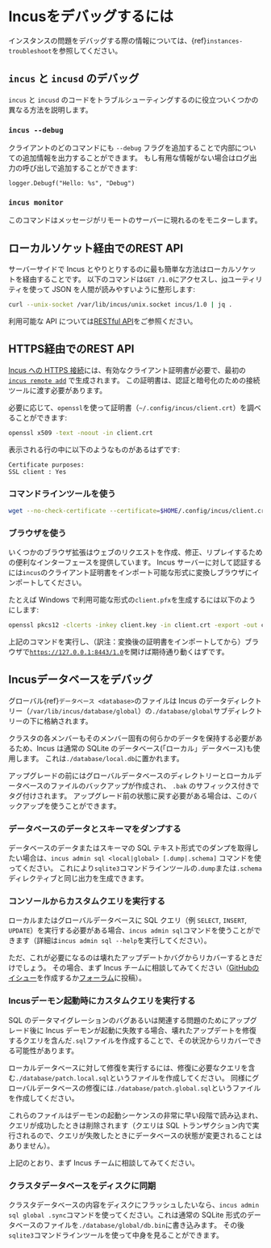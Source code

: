 # Incusをデバッグするには

インスタンスの問題をデバッグする際の情報については、{ref}`instances-troubleshoot`を参照してください。

## `incus` と `incusd` のデバッグ

`incus` と `incusd` のコードをトラブルシューティングするのに役立ついくつかの異なる方法を説明します。

### `incus --debug`

クライアントのどのコマンドにも `--debug` フラグを追加することで内部についての追加情報を出力することができます。
もし有用な情報がない場合はログ出力の呼び出しで追加することができます:

    logger.Debugf("Hello: %s", "Debug")

### `incus monitor`

このコマンドはメッセージがリモートのサーバーに現れるのをモニターします。

## ローカルソケット経由でのREST API

サーバーサイドで Incus とやりとりするのに最も簡単な方法はローカルソケットを経由することです。
以下のコマンドは`GET /1.0`にアクセスし、[jq](https://stedolan.github.io/jq/tutorial/)ユーティリティを使って
JSON を人間が読みやすいように整形します:

```bash
curl --unix-socket /var/lib/incus/unix.socket incus/1.0 | jq .
```

利用可能な API については[RESTful API](rest-api.md)をご参照ください。

## HTTPS経由でのREST API

[Incus への HTTPS 接続](security.md)には、有効なクライアント証明書が必要で、最初の [`incus remote add`](incus_remote_add.md) で生成されます。
この証明書は、認証と暗号化のための接続ツールに渡す必要があります。

必要に応じて、`openssl`を使って証明書（`~/.config/incus/client.crt`）を調べることができます:

```bash
openssl x509 -text -noout -in client.crt
```

表示される行の中に以下のようなものがあるはずです:

    Certificate purposes:
    SSL client : Yes

### コマンドラインツールを使う

```bash
wget --no-check-certificate --certificate=$HOME/.config/incus/client.crt --private-key=$HOME/.config/incus/client.key -qO - https://127.0.0.1:8443/1.0
```

### ブラウザを使う

いくつかのブラウザ拡張はウェブのリクエストを作成、修正、リプレイするための便利なインターフェースを提供しています。
Incus サーバーに対して認証するには`incus`のクライアント証明書をインポート可能な形式に変換しブラウザにインポートしてください。

たとえば Windows で利用可能な形式の`client.pfx`を生成するには以下のようにします:

```bash
openssl pkcs12 -clcerts -inkey client.key -in client.crt -export -out client.pfx
```

上記のコマンドを実行し、（訳注：変換後の証明書をインポートしてから）ブラウザで[`https://127.0.0.1:8443/1.0`](https://127.0.0.1:8443/1.0)を開けば期待通り動くはずです。

## Incusデータベースをデバッグ

グローバル{ref}`データベース <database>`のファイルは Incus のデータディレクトリー（`/var/lib/incus/database/global`）の`./database/global`サブディレクトリーの下に格納されます。

クラスタの各メンバーもそのメンバー固有の何らかのデータを保持する必要があるため、Incus は通常の SQLite のデータベース(「ローカル」データベース)も使用します。
これは`./database/local.db`に置かれます。

アップグレードの前にはグローバルデータベースのディレクトリーとローカルデータベースのファイルのバックアップが作成され、 `.bak` のサフィックス付きでタグ付けされます。
アップグレード前の状態に戻す必要がある場合は、このバックアップを使うことができます。

### データベースのデータとスキーマをダンプする

データベースのデータまたはスキーマの SQL テキスト形式でのダンプを取得したい場合は、`incus admin sql <local|global> [.dump|.schema]` コマンドを使ってください。
これにより`sqlite3`コマンドラインツールの`.dump`または`.schema`ディレクティブと同じ出力を生成できます。

### コンソールからカスタムクエリを実行する

ローカルまたはグローバルデータベースに SQL クエリ（例 `SELECT`, `INSERT`, `UPDATE`）を実行する必要がある場合、`incus admin sql`コマンドを使うことができます（詳細は`incus admin sql --help`を実行してください）。

ただ、これが必要になるのは壊れたアップデートかバグからリカバーするときだけでしょう。
その場合、まず Incus チームに相談してみてください（[GitHubのイシュー](https://github.com/lxc/incus/issues/new)を作成するか[フォーラム](https://discuss.linuxcontainers.org/)に投稿）。

### Incusデーモン起動時にカスタムクエリを実行する

SQL のデータマイグレーションのバグあるいは関連する問題のためにアップグレード後に Incus デーモンが起動に失敗する場合、壊れたアップデートを修復するクエリを含んだ`.sql`ファイルを作成することで、その状況からリカバーできる可能性があります。

ローカルデータベースに対して修復を実行するには、修復に必要なクエリを含む`./database/patch.local.sql`というファイルを作成してください。
同様にグローバルデータベースの修復には`./database/patch.global.sql`というファイルを作成してください。

これらのファイルはデーモンの起動シーケンスの非常に早い段階で読み込まれ、クエリが成功したときは削除されます（クエリは SQL トランザクション内で実行されるので、クエリが失敗したときにデータベースの状態が変更されることはありません）。

上記のとおり、まず Incus チームに相談してみてください。

### クラスタデータベースをディスクに同期

クラスタデータベースの内容をディスクにフラッシュしたいなら、`incus admin sql global .sync`コマンドを使ってください。これは通常の SQLite 形式のデータベースのファイルを`./database/global/db.bin`に書き込みます。
その後`sqlite3`コマンドラインツールを使って中身を見ることができます。
